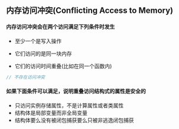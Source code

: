## 内存访问冲突(Conflicting Access to Memory)

#### 内存访问冲突会在两个访问满足下列条件时发生

* 至少一个是写入操作

* 它们访问的是同一块内存
* 它们的访问时间重叠(比如在同一个函数内)

```swift
// 不存在访问冲突

```

#### 如果下面条件可以满足，说明重叠访问结构式的属性是安全的

* 只访问实例存储属性，不是计算属性或者类属性
* 结构体是局部变量而非全局变量
* 结构体要么没有被闭包捕获要么只被非逃逸闭包捕获